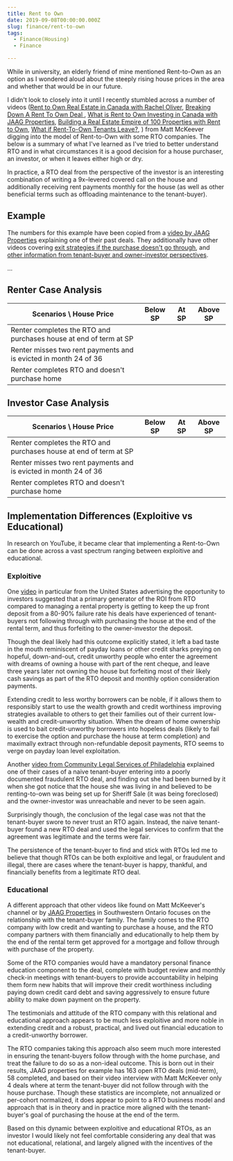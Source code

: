 ```yaml
---
title: Rent to Own
date: 2019-09-08T00:00:00.000Z
slug: finance/rent-to-own
tags:
  - Finance(Housing)
  - Finance

---
```


While in university, an elderly friend of mine mentioned Rent-to-Own as an option as I wondered aloud about the steeply rising house prices in the area and whether that would be in our future.

I didn't look to closely into it until I recently stumbled across a number of videos ([Rent to Own Real Estate in Canada with Rachel Oliver](https://youtu.be/OUTtUdStlUM), [Breaking Down A Rent To Own Deal
](https://youtu.be/ba761agE1ek), [What is Rent to Own Investing in Canada with JAAG Properties](https://youtu.be/VV5Io0kSqtc), [Building a Real Estate Empire of 100 Properties with Rent to Own](https://youtu.be/KJTVvzr_Zd8), [What if Rent-To-Own Tenants Leave?](https://youtu.be/BrI9EtoQquY), ) from Matt McKeever digging into the model of Rent-to-Own with some RTO companies. The below is a summary of what I've learned as I've tried to better understand RTO and in what circumstances it is a good decision for a house purchaser, an investor, or when it leaves either high or dry.

In practice, a RTO deal from the perspective of the investor is an interesting combination of writing a 9x–levered covered call on the house and additionally receiving rent payments monthly for the house (as well as other beneficial terms such as offloading maintenance to the tenant-buyer).

## Example

The numbers for this example have been copied from a [video by JAAG Properties](https://youtu.be/eZaWC_FNDts) explaining one of their past deals. They additionally have other videos covering [exit strategies if the purchase doesn't go through](https://youtu.be/MiQ2u6JGfzc), and [other information from tenant-buyer and owner-investor perspectives](https://jaagproperties.com/jaagtv/).

...

## Renter Case Analysis

| Scenarios \ House Price                                           | Below SP | At SP | Above SP |
| ----------------------------------------------------------------- | -------- | ----- | -------- |
| Renter completes the RTO and purchases house at end of term at SP |          |       |          |
| Renter misses two rent payments and is evicted in month 24 of 36  |          |       |          |
| Renter completes RTO and doesn't purchase home                    |          |       |          |

## Investor Case Analysis

| Scenarios \ House Price                                           | Below SP | At SP | Above SP |
| ----------------------------------------------------------------- | -------- | ----- | -------- |
| Renter completes the RTO and purchases house at end of term at SP |          |       |          |
| Renter misses two rent payments and is evicted in month 24 of 36  |          |       |          |
| Renter completes RTO and doesn't purchase home                    |          |       |          |

## Implementation Differences (Exploitive vs Educational)

In research on YouTube, it became clear that implementing a Rent-to-Own can be done across a vast spectrum ranging between exploitive and educational.

### Exploitive

One [video](https://youtu.be/q1s_FU_qX38) in particular from the United States advertising the opportunity to investors suggested that a primary generator of the ROI from RTO compared to managing a rental property is getting to keep the up front deposit from a 80-90% failure rate his deals have experienced of tenant-buyers not following through with purchasing the house at the end of the rental term, and thus forfeiting to the owner-investor the deposit.

Though the deal likely had this outcome explicitly stated, it left a bad taste in the mouth reminiscent of payday loans or other credit sharks preying on hopeful, down-and-out, credit unworthy people who enter the agreement with dreams of owning a house with part of the rent cheque, and leave three years later not owning the house but forfeiting most of their likely cash savings as part of the RTO deposit and monthly option consideration payments.

Extending credit to less worthy borrowers can be noble, if it allows them to responsibly start to use the wealth growth and credit worthiness improving strategies available to others to get their families out of their current low-wealth and credit-unworthy situation. When the dream of home ownership is used to bait credit-unworthy borrowers into hopeless deals (likely to fail to exercise the option and purchase the house at term completion) and maximally extract through non-refundable deposit payments, RTO seems to verge on payday loan level exploitation.

Another [video from Community Legal Services of Philadelphia](https://youtu.be/BBoAkglLM0I) explained one of their cases of a naive tenant-buyer entering into a poorly documented fraudulent RTO deal, and finding out she had been burned by it when she got notice that the house she was living in and believed to be renting-to-own was being set up for Sheriff Sale (it was being foreclosed) and the owner-investor was unreachable and never to be seen again.

Surprisingly though, the conclusion of the legal case was not that the tenant-buyer swore to never trust an RTO again. Instead, the naive tenant-buyer found a new RTO deal and used the legal services to confirm that the agreement was legitimate and the terms were fair.

The persistence of the tenant-buyer to find and stick with RTOs led me to believe that though RTOs can be both exploitive and legal, or fraudulent and illegal, there are cases where the tenant-buyer is happy, thankful, and financially benefits from a legitimate RTO deal.

### Educational

A different approach that other videos like found on Matt McKeever's channel or by [JAAG Properties](https://jaagproperties.com/) in Southwestern Ontario focuses on the relationship with the tenant-buyer family. The family comes to the RTO company with low credit and wanting to purchase a house, and the RTO company partners with them financially and educationally to help them by the end of the rental term get approved for a mortgage and follow through with purchase of the property.

Some of the RTO companies would have a mandatory personal finance education component to the deal, complete with budget review and monthly check-in meetings with tenant-buyers to provide accountability in helping them form new habits that will improve their credit worthiness including paying down credit card debt and saving aggressively to ensure future ability to make down payment on the property.

The testimonials and attitude of the RTO company with this relational and educational approach appears to be much less exploitive and more noble in extending credit and a robust, practical, and lived out financial education to a credit-unworthy borrower.

The RTO companies taking this approach also seem much more interested in ensuring the tenant-buyers follow through with the home purchase, and treat the failure to do so as a non-ideal outcome. This is born out in their results, JAAG properties for example has 163 open RTO deals (mid-term), 58 completed, and based on their video interview with Matt McKeever only 4 deals where at term the tenant-buyer did not follow through with the house purchase. Though these statistics are incomplete, not annualized or per-cohort normalized, it does appear to point to a RTO business model and approach that is in theory and in practice more aligned with the tenant-buyer's goal of purchasing the house at the end of the term.

Based on this dynamic between exploitive and educational RTOs, as an investor I would likely not feel comfortable considering any deal that was not educational, relational, and largely aligned with the incentives of the tenant-buyer.
